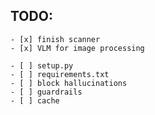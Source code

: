 ## TODO:
	- [x] finish scanner
	- [x] VLM for image processing
	
	- [ ] setup.py
	- [ ] requirements.txt
	- [ ] block hallucinations
	- [ ] guardrails
	- [ ] cache
